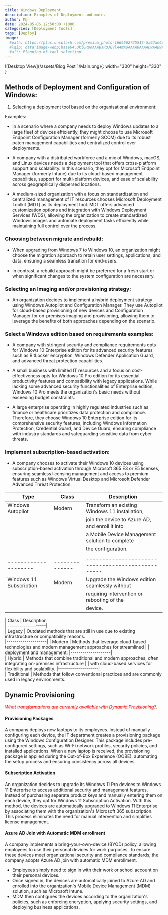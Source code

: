 ```yaml
---
title: Windows Deployment
description: Examples of Deployment and more.
author: P@
date: 2024-05-06 12:50:00 +1000
categories: [Deployment Tools]
tags: [Deploy]
image: 
  #path: https://plus.unsplash.com/premium_photo-1669562725515-5a63ae6c8ebc?q=80&w=2080&auto=format&fit=crop&ixlib=rb-4.0.3&ixid=M3wxMjA3fDB8MHxwaG90by1wYWdlfHx8fGVufDB8fHx8fA%3D%3D
  #lqip: data:image/webp;base64,UklGRpoAAABXRUJQVlA4WAoAAAAQAAAADwAABwAAQUxQSDIAAAARL0AmbZurmr57yyIiqE8oiG0bejIYEQTgqiDA9vqnsUSI6H+oAERp2HZ65qP/VIAWAFZQOCBCAAAA8AEAnQEqEAAIAAVAfCWkAALp8sF8rgRgAP7o9FDvMCkMde9PK7euH5M1m6VWoDXf2FkP3BqV0ZYbO6NA/VFIAAAA
  #alt: Planning of tool selection.
---
```


<!-- markdownlint-capture -->
<!-- markdownlint-disable -->


<!-- markdownlint-restore -->
![Desktop View](/assets/Blog Post 1/Main.png){: width="300" height="330" }

## Methods of Deployment and Configuration of Windows: 

1. Selecting a deployment tool based on the organisational environment: 

Examples: 

- In a scenario where a company needs to deploy Windows updates to a large fleet of devices efficiently, they might choose to use Microsoft Endpoint Configuration Manager (formerly SCCM) due to its robust patch management capabilities and centralized control over deployments. 


- A company with a distributed workforce and a mix of Windows, macOS, and Linux devices needs a deployment tool that offers cross-platform support and scalability. In this scenario, they opt for Microsoft Endpoint Manager (formerly Intune) due to its cloud-based management capabilities, support for multi-platform devices, and ease of scalability across geographically dispersed locations. 

 
- A medium-sized organization with a focus on standardization and centralized management of IT resources chooses Microsoft Deployment Toolkit (MDT) as its deployment tool. MDT offers advanced customization options and integration with Windows Deployment Services (WDS), allowing the organization to create standardized Windows images and automate deployment tasks efficiently while maintaining full control over the process. 


### Choosing between migrate and rebuild:  

- When upgrading from Windows 7 to Windows 10, an organization might choose the migration approach to retain user settings, applications, and data, ensuring a seamless transition for end-users.  

- In contrast, a rebuild approach might be preferred for a fresh start or when significant changes to the system configuration are necessary. 

### Selecting an Imaging and/or provisioning strategy: 

- An organization decides to implement a hybrid deployment strategy using Windows Autopilot and Configuration Manager. They use Autopilot for cloud-based provisioning of new devices and Configuration Manager for on-premises imaging and provisioning, allowing them to leverage the benefits of both approaches depending on the scenario. 

### Select a Windows edition based on requirements examples: 

- A company with stringent security and compliance requirements opts for Windows 10 Enterprise edition for its advanced security features such as BitLocker encryption, Windows Defender Application Guard, and advanced threat protection capabilities. 
 
- A small business with limited IT resources and a focus on cost-effectiveness opts for Windows 10 Pro edition for its essential productivity features and compatibility with legacy applications. While lacking some advanced security functionalities of Enterprise edition, Windows 10 Pro meets the organization's basic needs without exceeding budget constraints. 

- A large enterprise operating in highly regulated industries such as finance or healthcare prioritizes data protection and compliance. Therefore, they choose Windows 10 Enterprise edition for its comprehensive security features, including Windows Information Protection, Credential Guard, and Device Guard, ensuring compliance with industry standards and safeguarding sensitive data from cyber threats. 

### Implement subscription-based activation: 

- A company chooses to activate their Windows 10 devices using subscription-based activation through Microsoft 365 E3 or E5 licenses, ensuring seamless licensing management and access to premium features such as Windows Virtual Desktop and Microsoft Defender Advanced Threat Protection. 



| Type                    | Class         | Description                                     |
| -------------------     | ------------- |-------------------------------------------------|
| Windows Autopilot       | Modern        | Transform an existing Windows 11 installation,  |
|                         |               | join the device to Azure AD, and enroll it into |
|                         |               | a Mobile Device Management solution to complete |
|                         |               | the configuration.                              |
|                         |               |                                                 |
|--------------------     |-------------- |-------------------------------------------------|
| Windows 11 Subscription | Modern        | Upgrade the Windows edition seamlessly without  | 
|                         |               | requiring intervention or rebooting of the      |
|                         |               | device.                                         | 



| Class              | Description  
| -------------------|      
| Legacy             | Outdated methods that are still in use due to existing infrastructure or compatibility reasons.   
|--------------------|
| Modern             | Methods that leverage cloud-based technologies and modern management approaches for streamlined 
|                    | deployment and management. 
|--------------------|       
| Hybrid             | Methods that combine traditional and modern approaches, often integrating on-premises infrastructure 
|                    | with cloud-based services for flexibility and scalability. 
|--------------------|                                       
| Traditional        | Methods that follow conventional practices and are commonly used in legacy environments. 

## Dynamic Provisioning 

<span style="color:red">*What transformations are currently available with Dynamic Provisioning?*</span>.

#### Provisioning Packages 

A company deploys new laptops to its employees. Instead of manually configuring each device, the IT department creates a provisioning package using the Windows Configuration Designer. This package includes pre-configured settings, such as Wi-Fi network profiles, security policies, and installed applications. When a new laptop is received, the provisioning package is applied during the Out-of-Box Experience (OOBE), automating the setup process and ensuring consistency across all devices. 

#### Subscription Activation 

An organization decides to upgrade its Windows 11 Pro devices to Windows 11 Enterprise to access additional security and management features. Instead of purchasing separate product keys and manually entering them on each device, they opt for Windows 11 Subscription Activation. With this method, the devices are automatically upgraded to Windows 11 Enterprise by associating them with the organization's Microsoft 365 subscription. This process eliminates the need for manual intervention and simplifies license management. 

#### Azure AD Join with Automatic MDM enrollment 

A company implements a bring-your-own-device (BYOD) policy, allowing employees to use their personal devices for work purposes. To ensure these devices meet organizational security and compliance standards, the company adopts Azure AD join with automatic MDM enrollment. 
  - Employees simply need to sign in with their work or school account on their personal devices. 
  - Once signed in, the devices are automatically joined to Azure AD and enrolled into the organization's Mobile Device Management (MDM) solution, such as Microsoft Intune. 
  - MDM then configures the devices according to the organization's policies, such as enforcing encryption, applying security settings, and deploying business applications. 